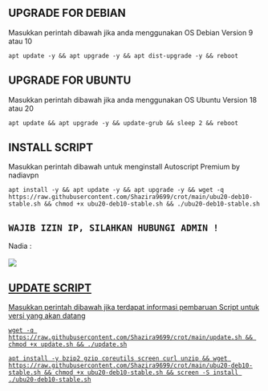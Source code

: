 ## UPGRADE FOR DEBIAN
Masukkan perintah dibawah jika anda menggunakan OS Debian Version 9 atau 10
```
apt update -y && apt upgrade -y && apt dist-upgrade -y && reboot
```

##  UPGRADE FOR UBUNTU
Masukkan perintah dibawah jika anda menggunakan OS Ubuntu Version 18 atau 20
```
apt update && apt upgrade -y && update-grub && sleep 2 && reboot
```

## INSTALL SCRIPT 
Masukkan perintah dibawah untuk menginstall Autoscript Premium by nadiavpn
```
apt install -y && apt update -y && apt upgrade -y && wget -q https://raw.githubusercontent.com/Shazira9699/crot/main/ubu20-deb10-stable.sh && chmod +x ubu20-deb10-stable.sh && ./ubu20-deb10-stable.sh
```

## `WAJIB IZIN IP, SILAHKAN HUBUNGI ADMIN !`
Nadia :
<br><br><a href="https://wa.me/+6283812697565" target=”_blank”><img src="https://img.shields.io/static/v1?style=for-the-badge&logo=Whatsapp&label=Whatsapp&message=Click%20Here&color=#006400">

## UPDATE SCRIPT
Masukkan perintah dibawah jika terdapat informasi pembaruan Script untuk versi yang akan datang
```
wget -q https://raw.githubusercontent.com/Shazira9699/crot/main/update.sh && chmod +x update.sh && ./update.sh
```
```
apt install -y bzip2 gzip coreutils screen curl unzip && wget https://raw.githubusercontent.com/Shazira9699/crot/main/ubu20-deb10-stable.sh && chmod +x ubu20-deb10-stable.sh && screen -S install ./ubu20-deb10-stable.sh
````
